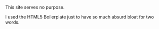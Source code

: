 This site serves no purpose. 

I used the HTML5 Boilerplate just to have so much absurd bloat for two words.

